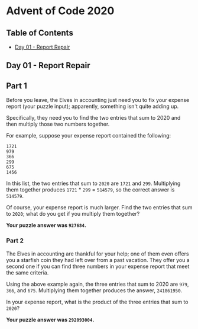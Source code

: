 # Advent of Code 2020

## Table of Contents
- [Day 01 - Report Repair][d01]


Day 01 - Report Repair
----------------------

## Part 1

Before you leave, the Elves in accounting just need you to fix your expense report (your puzzle input); apparently, something isn't quite adding up.

Specifically, they need you to find the two entries that sum to 2020 and then multiply those two numbers together.

For example, suppose your expense report contained the following:
```
1721
979
366
299
675
1456
```
In this list, the two entries that sum to `2020` are `1721` and `299`. Multiplying them together produces `1721` * `299` = `514579`, so the correct answer is `514579`.

Of course, your expense report is much larger. Find the two entries that sum to `2020`; what do you get if you multiply them together?

**Your puzzle answer was `927684`.**

### Part 2

The Elves in accounting are thankful for your help; one of them even offers you a starfish coin they had left over from a past vacation. They offer you a second one if you can find three numbers in your expense report that meet the same criteria.

Using the above example again, the three entries that sum to 2020 are `979`, `366`, and `675`. Multiplying them together produces the answer, `241861950`.

In your expense report, what is the product of the three entries that sum to `2020`?

**Your puzzle answer was `292093004`.**




[d01]: #day-01---report-repair
